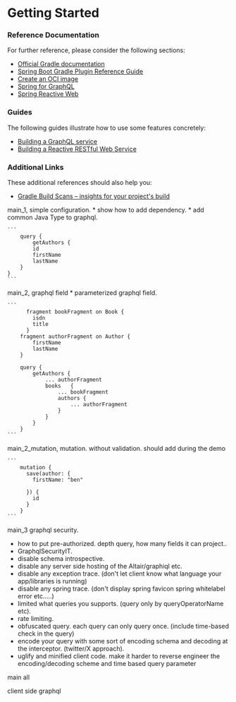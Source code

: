 # Getting Started

### Reference Documentation
For further reference, please consider the following sections:

* [Official Gradle documentation](https://docs.gradle.org)
* [Spring Boot Gradle Plugin Reference Guide](https://docs.spring.io/spring-boot/docs/2.7.14/gradle-plugin/reference/html/)
* [Create an OCI image](https://docs.spring.io/spring-boot/docs/2.7.14/gradle-plugin/reference/html/#build-image)
* [Spring for GraphQL](https://docs.spring.io/spring-boot/docs/$2.7.14/reference/htmlsingle/index.html#web.graphql)
* [Spring Reactive Web](https://docs.spring.io/spring-boot/docs/2.7.14/reference/htmlsingle/index.html#web.reactive)

### Guides
The following guides illustrate how to use some features concretely:

* [Building a GraphQL service](https://spring.io/guides/gs/graphql-server/)
* [Building a Reactive RESTful Web Service](https://spring.io/guides/gs/reactive-rest-service/)

### Additional Links
These additional references should also help you:

* [Gradle Build Scans – insights for your project's build](https://scans.gradle.com#gradle)


main_1, simple configuration.
    * show how to add dependency. 
    * add common Java Type to graphql.

    ```
        query {
            getAuthors {
            id
            firstName
            lastName
        }
    }
    ```        
main_2, graphql field
    * parameterized graphql field.

    ```
          fragment bookFragment on Book {
            isdn
            title
          }
        fragment authorFragment on Author {
            firstName
            lastName
        }
    
        query {
            getAuthors {
                ... authorFragment
                books   {
                    ... bookFragment
                    authors {
                        ... authorFragment
                    }
                }
            }
        }
    ```
    
main_2_mutation, mutation. without validation. should add during the demo

    ```
        mutation {
          save(author: {
            firstName: "ben"
          
          }) {
            id
          }
        }
    ```

main_3 graphql security. 
* how to put pre-authorized. depth query, how many fields it can project..
* GraphqlSecurityIT.
* disable schema introspective.
* disable any server side hosting of the Altair/graphiql etc.
* disable any exception trace. (don't let client know what language your app/libraries is running)
* disable any spring trace. (don't display spring favicon spring whitelabel error etc.....)
* limited what queries you supports. (query only by queryOperatorName etc).
* rate limiting.
* obfuscated query. each query can only query once. (include time-based check in the query)
* encode your query with some sort of encoding schema and decoding at the interceptor. (twitter/X approach).
* uglify and minified client code. make it harder to reverse engineer the encoding/decoding scheme and time based query parameter
    

main all

client side graphql
   